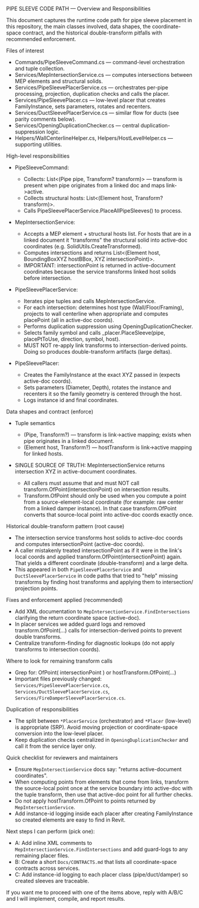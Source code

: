 PIPE SLEEVE CODE PATH — Overview and Responsibilities

This document captures the runtime code path for pipe sleeve placement in this repository, the main classes involved, data shapes, the coordinate-space contract, and the historical double-transform pitfalls with recommended enforcement.

Files of interest
- Commands/PipeSleeveCommand.cs — command-level orchestration and tuple collection.
- Services/MepIntersectionService.cs — computes intersections between MEP elements and structural solids.
- Services/PipeSleevePlacerService.cs — orchestrates per-pipe processing, projection, duplication checks and calls the placer.
- Services/PipeSleevePlacer.cs — low-level placer that creates FamilyInstance, sets parameters, rotates and recenters.
- Services/DuctSleevePlacerService.cs — similar flow for ducts (see parity comments below).
- Services/OpeningDuplicationChecker.cs — central duplication-suppression logic.
- Helpers/WallCenterlineHelper.cs, Helpers/HostLevelHelper.cs — supporting utilities.

High-level responsibilities
- PipeSleeveCommand:
  - Collects: List<(Pipe pipe, Transform? transform)> — transform is present when pipe originates from a linked doc and maps link->active.
  - Collects structural hosts: List<(Element host, Transform? transform)>.
  - Calls PipeSleevePlacerService.PlaceAllPipeSleeves() to process.

- MepIntersectionService:
  - Accepts a MEP element + structural hosts list. For hosts that are in a linked document it "transforms" the structural solid into active-doc coordinates (e.g. SolidUtils.CreateTransformed).
  - Computes intersections and returns List<(Element host, BoundingBoxXYZ hostBBox, XYZ intersectionPoint)>.
  - IMPORTANT: intersectionPoint is returned in active-document coordinates because the service transforms linked host solids before intersection.

- PipeSleevePlacerService:
  - Iterates pipe tuples and calls MepIntersectionService.
  - For each intersection: determines host type (Wall/Floor/Framing), projects to wall centerline when appropriate and computes placePoint (all in active-doc coords).
  - Performs duplication suppression using OpeningDuplicationChecker.
  - Selects family symbol and calls _placer.PlaceSleeve(pipe, placePtToUse, direction, symbol, host).
  - MUST NOT re-apply link transforms to intersection-derived points. Doing so produces double-transform artifacts (large deltas).

- PipeSleevePlacer:
  - Creates the FamilyInstance at the exact XYZ passed in (expects active-doc coords).
  - Sets parameters (Diameter, Depth), rotates the instance and recenters it so the family geometry is centered through the host.
  - Logs instance id and final coordinates.

Data shapes and contract (enforce)
- Tuple semantics
  - (Pipe, Transform?) — transform is link->active mapping; exists when pipe originates in a linked document.
  - (Element host, Transform?) — hostTransform is link->active mapping for linked hosts.

- SINGLE SOURCE OF TRUTH: MepIntersectionService returns intersection XYZ in active-document coordinates.
  - All callers must assume that and must NOT call transform.OfPoint(intersectionPoint) on intersection results.
  - Transform.OfPoint should only be used when you compute a point from a source-element-local coordinate (for example: raw center from a linked damper instance). In that case transform.OfPoint converts that source-local point into active-doc coords exactly once.

Historical double-transform pattern (root cause)
- The intersection service transforms host solids to active-doc coords and computes intersectionPoint (active-doc coords).
- A caller mistakenly treated intersectionPoint as if it were in the link's local coords and applied transform.OfPoint(intersectionPoint) again. That yields a different coordinate (double-transform) and a large delta.
- This appeared in both `PipeSleevePlacerService` and `DuctSleevePlacerService` in code paths that tried to "help" missing transforms by finding host transforms and applying them to intersection/ projection points.

Fixes and enforcement applied (recommended)
- Add XML documentation to `MepIntersectionService.FindIntersections` clarifying the return coordinate space (active-doc).
- In placer services we added guard logs and removed transform.OfPoint(...) calls for intersection-derived points to prevent double transforms.
- Centralize transform-finding for diagnostic lookups (do not apply transforms to intersection coords).

Where to look for remaining transform calls
- Grep for: OfPoint( intersectionPoint ) or hostTransform.OfPoint(...)
- Important files previously changed: `Services/PipeSleevePlacerService.cs`, `Services/DuctSleevePlacerService.cs`, `Services/FireDamperSleevePlacerService.cs`.

Duplication of responsibilities
- The split between `*PlacerService` (orchestrator) and `*Placer` (low-level) is appropriate (SRP). Avoid moving projection or coordinate-space conversion into the low-level placer.
- Keep duplication checks centralized in `OpeningDuplicationChecker` and call it from the service layer only.

Quick checklist for reviewers and maintainers
- Ensure `MepIntersectionService` docs say: "returns active-document coordinates".
- When computing points from elements that come from links, transform the source-local point once at the service boundary into active-doc with the tuple transform, then use that active-doc point for all further checks.
- Do not apply hostTransform.OfPoint to points returned by `MepIntersectionService`.
- Add instance-id logging inside each placer after creating FamilyInstance so created elements are easy to find in Revit.

Next steps I can perform (pick one):
- A: Add inline XML comments to `MepIntersectionService.FindIntersections` and add guard-logs to any remaining placer files.
- B: Create a short `Docs/CONTRACTS.md` that lists all coordinate-space contracts across services.
- C: Add instance-id logging to each placer class (pipe/duct/damper) so created sleeves are traceable.

If you want me to proceed with one of the items above, reply with A/B/C and I will implement, compile, and report results.
